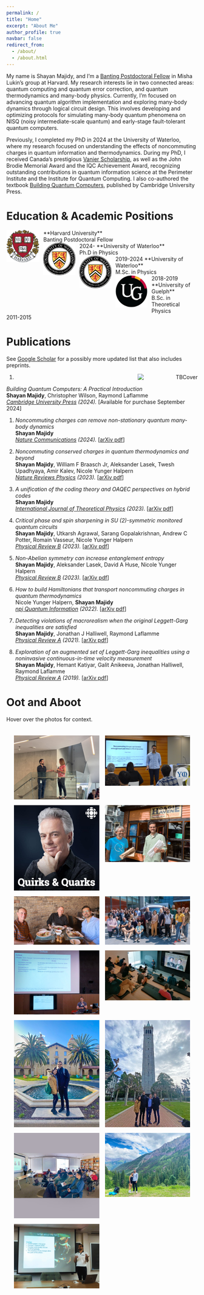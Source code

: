 ```yaml
---
permalink: /
title: "Home"
excerpt: "About Me"
author_profile: true
navbar: false
redirect_from: 
  - /about/
  - /about.html
---
```


My name is Shayan Majidy, and I’m a [Banting Postdoctoral Fellow](https://banting.fellowships-bourses.gc.ca/en/home-accueil.html) in Misha Lukin’s group at Harvard. My research interests lie in two connected areas: quantum computing and quantum error correction, and quantum thermodynamics and many-body physics. Currently, I’m focused on advancing quantum algorithm implementation and exploring many-body dynamics through logical circuit design. This involves developing and optimizing protocols for simulating many-body quantum phenomena on NISQ (noisy intermediate-scale quantum) and early-stage fault-tolerant quantum computers.

Previously, I completed my PhD in 2024 at the University of Waterloo, where my research focused on understanding the effects of noncommuting charges in quantum information and thermodynamics. During my PhD, I received Canada’s prestigious [Vanier Scholarship](https://vanier.gc.ca/en/home-accueil.html), as well as the John Brodie Memorial Award and the IQC Achievement Award, recognizing outstanding contributions in quantum information science at the Perimeter Institute and the Institute for Quantum Computing. I also co-authored the textbook [Building Quantum Computers](https://www.amazon.com/Building-Quantum-Computers-Practical-Introduction/dp/1009417010), published by Cambridge University Press.

Education & Academic Positions
======
<img src="images/Harvard_logo.png" alt="Harvard logo" style="float:left; text-align:right; height:85px; padding-right: 10px; padding-bottom:8px" /> 
**Harvard University** <br> Banting Postdoctoral Fellow <br> 2024-

<img src="images/UW_Logo.png" alt="UW logo" style="float:left; text-align:right; height:85px; padding-right: 10px; padding-bottom:8px" /> 
**University of Waterloo** <br> Ph.D in Physics <br> 2019-2024

<img src="images/UW_Logo.png" alt="UW Logo" style="float:left; text-align:right; height:85px; padding-right: 10px; padding-bottom:8px" /> 
**University of Waterloo** <br> M.Sc. in Physics <br> 2018-2019

<img src="images/UG_Logo.png" alt="UofG Logo" style="float:left; text-align:right; height:85px; padding-right: 10px; padding-bottom:8px" /> 
**University of Guelph** <br> B.Sc. in Theoretical Physics <br> 2011-2015

Publications
======  
See [Google Scholar](https://scholar.google.ca/citations?user=rLyCWhoAAAAJ&hl=en) for a possibly more updated list that also includes preprints.

1. <img src="images/Cover.png" alt="TBCover" style="float:right; text-align:right; width:33%; padding-left: 8px; padding-bottom:8px" />
_Building Quantum Computers: A Practical Introduction_ <br>
**Shayan Majidy**, Christopher Wilson, Raymond Laflamme<br>
*[Cambridge University Press](https://www.cambridge.org/highereducation/books/building-quantum-computers/6A73C509D3E0F5F0A566A11F6A566A90#overview) (2024).* [Available for purchase September 2024]

1. _Noncommuting charges can remove non-stationary quantum many-body dynamics_ <br>
**Shayan Majidy**<br>
*[Nature Communications](https://www.nature.com/articles/s41467-024-52588-9) (2024).* [<a href="https://arxiv.org/pdf/2403.13046" target="_blank">arXiv pdf</a>]


1. _Noncommuting conserved charges in quantum thermodynamics and beyond_ <br>
**Shayan Majidy**, William F Braasch Jr, Aleksander Lasek, Twesh Upadhyaya, Amir Kalev, Nicole Yunger Halpern<br>
*[Nature Reviews Physics](https://www.nature.com/articles/s42254-023-00641-9) (2023).* [<a href="https://arxiv.org/pdf/2306.00054.pdf" target="_blank">arXiv pdf</a>]

1. _A unification of the coding theory and OAQEC perspectives on hybrid codes_ <br>
**Shayan Majidy**<br>
*[International Journal of Theoretical Physics](https://link.springer.com/article/10.1007/s10773-023-05439-0) (2023).* [<a href="https://arxiv.org/pdf/1806.03702.pdf" target="_blank">arXiv pdf</a>]

1. _Critical phase and spin sharpening in SU (2)-symmetric monitored quantum circuits_ <br>
**Shayan Majidy**, Utkarsh Agrawal, Sarang Gopalakrishnan, Andrew C Potter, Romain Vasseur, Nicole Yunger Halpern<br>
*[Physical Review B](https://journals.aps.org/prb/abstract/10.1103/PhysRevB.108.054307) (2023).* [<a href="https://arxiv.org/pdf/2305.13356.pdf" target="_blank">arXiv pdf</a>]

1. _Non-Abelian symmetry can increase entanglement entropy_ <br>
**Shayan Majidy**, Aleksander Lasek, David A Huse, Nicole Yunger Halpern <br>
*[Physical Review B](https://journals.aps.org/prb/abstract/10.1103/PhysRevB.107.045102) (2023).* [<a href="https://arxiv.org/pdf/2209.14303.pdf" target="_blank">arXiv pdf</a>]

1. _How to build Hamiltonians that transport noncommuting charges in quantum thermodynamics_ <br>
Nicole Yunger Halpern, **Shayan Majidy** <br>
*[npj Quantum Information](https://www.nature.com/articles/s41534-022-00516-4) (2022).* [<a href="https://arxiv.org/pdf/2103.14041.pdf" target="_blank">arXiv pdf</a>]

1. _Detecting violations of macrorealism when the original Leggett-Garg inequalities are satisfied_ <br>
**Shayan Majidy**, Jonathan J Halliwell, Raymond Laflamme<br>
*[Physical Review A](https://journals.aps.org/pra/abstract/10.1103/PhysRevA.103.062212) (2021).* [<a href="https://arxiv.org/pdf/2101.12266.pdf" target="_blank">arXiv pdf</a>]

1. _Exploration of an augmented set of Leggett-Garg inequalities using a noninvasive continuous-in-time velocity measurement_ <br>
**Shayan Majidy**, Hemant Katiyar, Galit Anikeeva, Jonathan Halliwell, Raymond Laflamme<br>
*[Physical Review A](https://journals.aps.org/pra/abstract/10.1103/PhysRevA.100.042325) (2019).* [<a href="https://arxiv.org/abs/1907.05489" target="_blank">arXiv pdf</a>]


Oot and Aboot
======  
Hover over the photos for context.

<!-- Add the gallery below -->
<div class="gallery">
    <div class="gallery-item">
        <img src="images/Brodie.jpeg" alt="Image 1">
        <div class="caption">Recieving the John Brodie (May 21, 2024) </div>
    </div>
    <div class="gallery-item">
        <img src="images/Yale.jpeg" alt="Image 1">
        <div class="caption">YQI Talk, Yale (Jam 16, 2024) </div>
    </div>
    <div class="gallery-item">
        <img src="images/Quirks.jpeg" alt="Image 3">
        <div class="caption"> I was on CBC Radio's Quirks and Quarks (Dec 30, 2023)</div>
    </div>
    <div class="gallery-item">
        <img src="images/Princeton.jpeg" alt="Image 3">
        <div class="caption"> From my semester as a visiting student in Sarang's group, Princeton (Sep 14, 2023)</div>
    </div>
    <div class="gallery-item">
        <img src="images/Dinner.jpeg" alt="Image 3">
        <div class="caption"> Dinner with Raymond Laflamme and John Preskill (Aug 1, 2023)</div>
    </div>
    <div class="gallery-item">
        <img src="images/RayBDay.jpeg" alt="Image 3">
        <div class="caption"> I had the pleasure of organizing Ray's birthday conference, University of Waterloo (July 17, 2023)</div>
    </div>
    <div class="gallery-item">
        <img src="images/RQS.jpeg" alt="Image 3">
        <div class="caption"> RQS annual workshop, University of Maryland (June 22, 2023)</div>
    </div>
    <div class="gallery-item">
        <img src="images/IQl.jpeg" alt="Image 2">
        <div class="caption"> InfoQ Seminar, Institut Quantique (Mar 28, 2023) </div>
    </div>
    <div class="gallery-item">
        <img src="images/Stanford.jpeg" alt="Image 3">
        <div class="caption"> Visiting Xiaoliang Qi's Group, Stanford (Feb 24, 2023)</div>
    </div>
    <div class="gallery-item">
        <img src="images/Berkeley.jpeg" alt="Image 3">
        <div class="caption"> After my Redwood seminar, Berkeley (Feb 22, 2023)</div>
    </div>
    <div class="gallery-item">
        <img src="images/UofT.jpeg" alt="Image 3">
        <div class="caption"> CQIQC seminar, University of Toronto (Feb 3, 2023)</div>
    </div>
    <div class="gallery-item">
        <img src="images/Telluride.jpeg" alt="Image 3">
        <div class="caption"> Post talk hike, Telluride (July 22, 2022)</div>
    </div>
    <div class="gallery-item">
        <img src="images/RQS1.jpeg" alt="Image 3">
        <div class="caption"> RQS seminar, University of Maryland (Aug 2, 2022)</div>
    </div>
    <!-- Add more gallery items as needed -->
</div>

<style>
    .gallery {
        display: grid;
        grid-template-columns: repeat(2, 1fr); /* Set the grid to be 2 columns wide */
        grid-auto-rows: minmax(100px, auto); /* Flexible row heights */
        gap: 15px;
        align-items: start; /* Align items to the start of the grid cell */
        padding: 20px;
    }
    .gallery-item {
        position: relative;
        display: block; /* Ensure items are block to fill cells */
    }
    .gallery-item img {
        width: 100%;
        height: auto;
        display: block;
    }
    .caption {
        position: absolute;
        bottom: 0;
        left: 0;
        width: 100%;
        background: rgba(0, 0, 0, 0.5);
        color: #fff;
        text-align: center;
        padding: 10px 0;
        font-size: 16px;
        display: none; /* Initially hide the caption */
    }
    .gallery-item:hover .caption {
        display: block; /* Display the caption on hover */
    }

    /* Media query for smaller screens */
    @media (max-width: 600px) {
        .gallery {
            grid-template-columns: 1fr; /* Change to 1 column for smaller screens */
        }
    }
</style>

